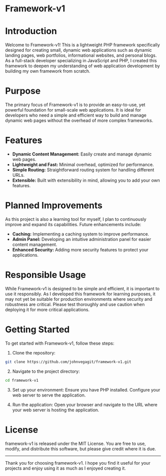 # Framework-v1

# Introduction
Welcome to Framework-v1! This is a lightweight PHP framework specifically designed for creating small, dynamic web applications such as dynamic landing pages, web portfolios, informational websites, and personal blogs. As a full-stack developer specializing in JavaScript and PHP, I created this framework to deepen my understanding of web application development by building my own framework from scratch.

# Purpose
The primary focus of Framework-v1 is to provide an easy-to-use, yet powerful foundation for small-scale web applications. It is ideal for developers who need a simple and efficient way to build and manage dynamic web pages without the overhead of more complex frameworks.

# Features
- **Dynamic Content Management:** Easily create and manage dynamic web pages.
- **Lightweight and Fast:** Minimal overhead, optimized for performance.
- **Simple Routing:** Straightforward routing system for handling different URLs.
- **Extensible:** Built with extensibility in mind, allowing you to add your own features.

# Planned Improvements
As this project is also a learning tool for myself, I plan to continuously improve and expand its capabilities. Future enhancements include:

- **Caching:** Implementing a caching system to improve performance.
- **Admin Panel:** Developing an intuitive administration panel for easier content management.
- **Enhanced Security:** Adding more security features to protect your applications.

# Responsible Usage
While Framework-v1 is designed to be simple and efficient, it is important to use it responsibly. As I developed this framework for learning purposes, it may not yet be suitable for production environments where security and robustness are critical. Please test thoroughly and use caution when deploying it for more critical applications.

# Getting Started
To get started with Framework-v1, follow these steps:

1. Clone the repository:
```bash
git clone https://github.com/johnvegagit/framework-v1.git
```

2. Navigate to the project directory:
```bash
cd framework-v1
```
3. Set up your environment:
  Ensure you have PHP installed.
  Configure your web server to serve the application.

4. Run the application:
  Open your browser and navigate to the URL where your web server is hosting the application.

# License
framework-v1 is released under the MIT License. You are free to use, modify, and distribute this software, but please give credit where it is due.

-----
Thank you for choosing framework-v1. I hope you find it useful for your projects and enjoy using it as much as I enjoyed creating it.

